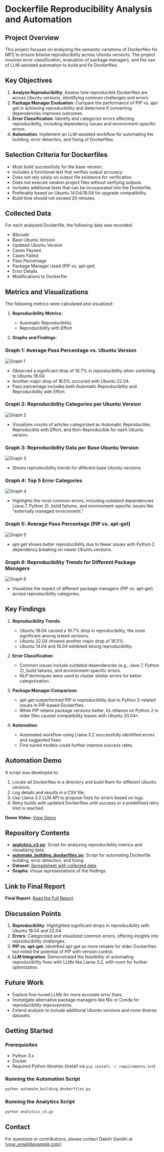 # Dockerfile Reproducibility Analysis and Automation

## Project Overview
This project focuses on analyzing the semantic variations of Dockerfiles for MP2 to ensure bitwise reproducibility across Ubuntu versions. The project involves error classification, evaluation of package managers, and the use of LLM-assisted automation to build and fix Dockerfiles.

## Key Objectives
1. **Analyze Reproducibility**: Assess how reproducible Dockerfiles are across Ubuntu versions, identifying common challenges and errors.
2. **Package Manager Evaluation**: Compare the performance of PIP vs. apt-get in achieving reproducibility and determine if converting dependencies improves outcomes.
3. **Error Classification**: Identify and categorize errors affecting reproducibility, including dependency issues and environment-specific errors.
4. **Automation**: Implement an LLM-assisted workflow for automating the building, error detection, and fixing of Dockerfiles.

## Selection Criteria for Dockerfiles
- Must build successfully for the base version.
- Includes a functional test that verifies output accuracy.
- Does not rely solely on output file existence for verification.
- Does not execute random project files without verifying outputs.
- Includes additional tests that can be incorporated into the Dockerfile.
- Preferably based on Ubuntu 14.04/16.04 for upgrade compatibility.
- Build time should not exceed 20 minutes.

## Collected Data
For each analyzed Dockerfile, the following data was recorded:
- Bibcode
- Base Ubuntu Version
- Updated Ubuntu Version
- Cases Passed
- Cases Failed
- Pass Percentage
- Package Manager Used (PIP vs. apt-get)
- Error Details
- Modifications to Dockerfile

## Metrics and Visualizations
The following metrics were calculated and visualized:
1. **Reproducibility Metrics**:
   - Automatic Reproducibility
   - Reproducibility with Effort

2. **Graphs and Findings**:

### Graph 1: Average Pass Percentage vs. Ubuntu Version
![Graph 1](./Figure_1.png)
- Observed a significant drop of 16.7% in reproducibility when switching to Ubuntu 18.04.
- Another major drop of 16.5% occurred with Ubuntu 22.04.
- Pass percentage includes both Automatic Reproducibility and Reproducibility with Effort.

### Graph 2: Reproducibility Categories per Ubuntu Version
![Graph 2](./Figure_5.png)
- Visualizes counts of articles categorized as Automatic Reproducible, Reproducible with Effort, and Non-Reproducible for each Ubuntu version.

### Graph 3: Reproducibility Data per Base Ubuntu Version
![Graph 3](./Figure_6.png)
- Shows reproducibility trends for different base Ubuntu versions.

### Graph 4: Top 5 Error Categories
![Graph 4](./Figure_3.png)
- Highlights the most common errors, including outdated dependencies (Java 7, Python 2), build failures, and environment-specific issues like "externally managed environment."

### Graph 5: Average Pass Percentage (PIP vs. apt-get)
![Graph 5](./Figure_2.png)
- apt-get shows better reproducibility due to fewer issues with Python 2 dependency breaking on newer Ubuntu versions.

### Graph 6: Reproducibility Trends for Different Package Managers
![Graph 6](./Figure_4.png)
- Visualizes the impact of different package managers (PIP vs. apt-get) across reproducibility categories.

## Key Findings
1. **Reproducibility Trends**:
   - Ubuntu 18.04 caused a 16.7% drop in reproducibility, the most significant among tested versions.
   - Ubuntu 22.04 showed another major drop of 16.5%.
   - Ubuntu 14.04 and 16.04 exhibited strong reproducibility.

2. **Error Classification**:
   - Common issues include outdated dependencies (e.g., Java 7, Python 2), build failures, and environment-specific errors.
   - NLP techniques were used to cluster similar errors for better categorization.

3. **Package Manager Comparison**:
   - apt-get outperformed PIP in reproducibility due to Python 2-related issues in PIP-based Dockerfiles.
   - While PIP retains package versions better, its reliance on Python 2 in older files caused compatibility issues with Ubuntu 20.04+.

4. **Automation**:
   - Automated workflow using Llama 3.2 successfully identified errors and suggested fixes.
   - Fine-tuned models could further improve success rates.

## Automation Demo
A script was developed to:
1. Locate all Dockerfiles in a directory and build them for different Ubuntu versions.
2. Log details and results in a CSV file.
3. Use Llama 3.2 LLM API to propose fixes for errors based on logs.
4. Retry builds with updated Dockerfiles until success or a predefined retry limit is reached.

**Demo Video**: [View Demo](https://uofi.box.com/s/6viiw70pzd9s7tng5d726w4j6gr5yv5k)

## Repository Contents
- **[analytics_v3.py](./analytics_v3.py)**: Script for analyzing reproducibility metrics and visualizing data.
- **[automate_building_dockerfiles.py](./automate_building_dockerfiles.py)**: Script for automating Dockerfile building, error detection, and fixing.
- **Dataset**: [Spreadsheet with collected data](https://docs.google.com/spreadsheets/d/12XfzmpOmKiBWzqgWf6wBQh9TpRQa2p1487wZYMQ-kn0/edit?usp=sharing).
- **Graphs**: Visual representations of the findings.

## Link to Final Report
**Final Report**: [Read the Full Report](./final-report.md)

## Discussion Points
1. **Reproducibility**: Highlighted significant drops in reproducibility with Ubuntu 18.04 and 22.04.
2. **Errors**: Categorized and visualized common errors, offering insights into reproducibility challenges.
3. **PIP vs. apt-get**: Identified apt-get as more reliable for older Dockerfiles but noted the potential of PIP with version control.
4. **LLM Integration**: Demonstrated the feasibility of automating reproducibility fixes with LLMs like Llama 3.2, with room for further optimization.

## Future Work
- Explore fine-tuned LLMs for more accurate error fixes.
- Investigate alternative package managers like Nix or Conda for reproducibility improvements.
- Extend analysis to include additional Ubuntu versions and more diverse datasets.

## Getting Started
### Prerequisites
- Python 3.x
- Docker
- Required Python libraries (install via `pip install -r requirements.txt`)

### Running the Automation Script
```bash
python automate_building_dockerfiles.py
```

### Running the Analytics Script
```bash
python analytics_v3.py
```

## Contact
For questions or contributions, please contact Daksh Gandhi at [your_email@example.com].

